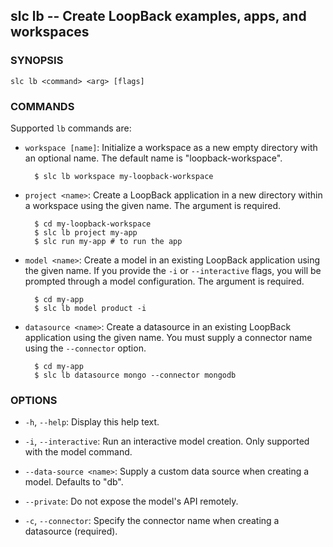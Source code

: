 ## slc lb -- Create LoopBack examples, apps, and workspaces

### SYNOPSIS

    slc lb <command> <arg> [flags]

### COMMANDS

Supported `lb` commands are:

* `workspace [name]`:
  Initialize a workspace as a new empty directory with an optional name.  The
  default name is "loopback-workspace".

        $ slc lb workspace my-loopback-workspace

* `project <name>`:
  Create a LoopBack application in a new directory within a workspace
  using the given name. The <name> argument is required.

        $ cd my-loopback-workspace
        $ slc lb project my-app
        $ slc run my-app # to run the app

* `model <name>`:
  Create a model in an existing LoopBack application using the given name.
  If you provide the `-i` or `--interactive` flags, you will be prompted
  through a model configuration. The <name> argument is required.

        $ cd my-app
        $ slc lb model product -i

* `datasource <name>`:
  Create a datasource in an existing LoopBack application using the given name.
  You must supply a connector name using the `--connector` option.

        $ cd my-app
        $ slc lb datasource mongo --connector mongodb

### OPTIONS

* `-h`, `--help`:
  Display this help text.

* `-i`, `--interactive`:
  Run an interactive model creation. Only supported with the model command.

* `--data-source <name>`:
  Supply a custom data source when creating a model. Defaults to "db".

* `--private`:
  Do not expose the model's API remotely. 

* `-c`, `--connector`:
  Specify the connector name when creating a datasource (required).
